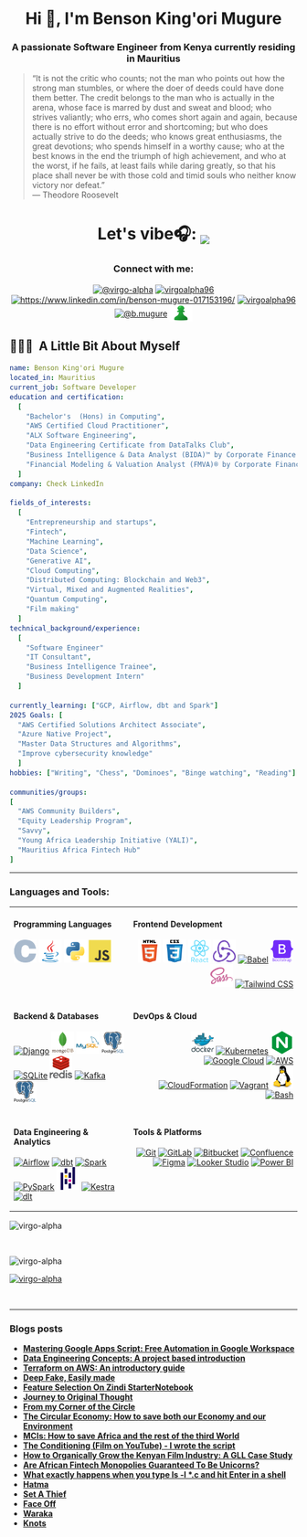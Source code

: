 <h1 align="center">Hi 👋, I'm Benson King'ori Mugure</h1>
<h3 align="center">A passionate Software Engineer from Kenya currently residing in Mauritius </h3>

> “It is not the critic who counts; not the man who points out how the strong man stumbles, or where the doer of deeds could have done them better. The credit belongs to the man who is actually in the arena, whose face is marred by dust and sweat and blood; who strives valiantly; who errs, who comes short again and again, because there is no effort without error and shortcoming; but who does actually strive to do the deeds; who knows great enthusiasms, the great devotions; who spends himself in a worthy cause; who at the best knows in the end the triumph of high achievement, and who at the worst, if he fails, at least fails while daring greatly, so that his place shall never be with those cold and timid souls who neither know victory nor defeat.”  
> — Theodore Roosevelt

<h1 align="center">
  Let's vibe🎧:
  <a><i style="font-size: 20px" class="bx bx-tada-hover">
                    <img src="https://spotify-github-profile.kittinanx.com/api/view?uid=31q5rnv4vucr22nykia7ypsixjmy&cover_image=true&theme=novatorem&show_offline=true&background_color=000000&interchange=false&bar_color=53b14f&bar_color_cover=false)](https://github.com/kittinan/spotify-github-profile)" align="middle"></img>
                    </i>
                  </a>
</h1>

<h3 align="center">Connect with me:</h3>
<p align="center">
<a href="https://dev.to/virgoalpha" target="blank"><img align="center" src="https://raw.githubusercontent.com/rahuldkjain/github-profile-readme-generator/master/src/images/icons/Social/devto.svg" alt="@virgo-alpha" height="30" width="40" /></a>
<a href="https://twitter.com/virgoalpha96" target="blank"><img align="center" src="https://raw.githubusercontent.com/rahuldkjain/github-profile-readme-generator/master/src/images/icons/Social/twitter.svg" alt="virgoalpha96" height="30" width="40" /></a>
<a href="https://linkedin.com/in/https://www.linkedin.com/in/benson-mugure-017153196/" target="blank"><img align="center" src="https://raw.githubusercontent.com/rahuldkjain/github-profile-readme-generator/master/src/images/icons/Social/linked-in-alt.svg" alt="https://www.linkedin.com/in/benson-mugure-017153196/" height="30" width="40" /></a>
<a href="https://instagram.com/virgoalpha96" target="blank"><img align="center" src="https://raw.githubusercontent.com/rahuldkjain/github-profile-readme-generator/master/src/images/icons/Social/instagram.svg" alt="virgoalpha96" height="30" width="40" /></a>
<a href="https://medium.com/@b.mugure" target="blank"><img align="center" src="https://raw.githubusercontent.com/rahuldkjain/github-profile-readme-generator/master/src/images/icons/Social/medium.svg" alt="@b.mugure" height="30" width="40" /></a>
<a href="https://www.chess.com/member/virgoalpha" target="blank"><img align="center" src="./chess.jpeg" alt="virgo_alpha" height="30" width="40" /></a>
</p>


<h2> 👨🏻‍💻 &nbsp;A Little Bit About Myself</h2>

```yaml
name: Benson King'ori Mugure
located_in: Mauritius
current_job: Software Developer
education and certification:
  [
    "Bachelor's  (Hons) in Computing",
    "AWS Certified Cloud Practitioner",
    "ALX Software Engineering",
    "Data Engineering Certificate from DataTalks Club",
    "Business Intelligence & Data Analyst (BIDA)™ by Corporate Finance Institute® (CFI)",
    "Financial Modeling & Valuation Analyst (FMVA)® by Corporate Finance Institute® (CFI)"
  ]
company: Check LinkedIn

fields_of_interests:
  [
    "Entrepreneurship and startups",
    "Fintech",
    "Machine Learning",
    "Data Science",
    "Generative AI",
    "Cloud Computing",
    "Distributed Computing: Blockchain and Web3",
    "Virtual, Mixed and Augmented Realities",
    "Quantum Computing",
    "Film making"
  ]
technical_background/experience:
  [
    "Software Engineer"
    "IT Consultant",
    "Business Intelligence Trainee",
    "Business Development Intern"
  ]
  
currently_learning: ["GCP, Airflow, dbt and Spark"]
2025 Goals: [
  "AWS Certified Solutions Architect Associate",
  "Azure Native Project",
  "Master Data Structures and Algorithms",
  "Improve cybersecurity knowledge"
  ]
hobbies: ["Writing", "Chess", "Dominoes", "Binge watching", "Reading"]

communities/groups:
[
  "AWS Community Builders",
  "Equity Leadership Program",
  "Savvy",
  "Young Africa Leadership Initiative (YALI)",
  "Mauritius Africa Fintech Hub"
]
```
---

<h3 align="left">Languages and Tools:</h3>

<table>
  <tr>
    <td valign="top">

<h4>Programming Languages</h4>
<p align="left">
  <a href="https://www.cprogramming.com/" target="_blank"><img src="https://raw.githubusercontent.com/devicons/devicon/master/icons/c/c-original.svg" alt="C" width="40" height="40"/></a>
  <a href="https://www.java.com" target="_blank"><img src="https://raw.githubusercontent.com/devicons/devicon/master/icons/java/java-original.svg" alt="Java" width="40" height="40"/></a>
  <a href="https://www.python.org" target="_blank"><img src="https://raw.githubusercontent.com/devicons/devicon/master/icons/python/python-original.svg" alt="Python" width="40" height="40"/></a>
  <a href="https://developer.mozilla.org/en-US/docs/Web/JavaScript" target="_blank"><img src="https://raw.githubusercontent.com/devicons/devicon/master/icons/javascript/javascript-original.svg" alt="JavaScript" width="40" height="40"/></a>
</p>

 </td>
    <td valign="top">

<h4>Frontend Development</h4>
<p align="right">
  <a href="https://www.w3.org/html/" target="_blank"><img src="https://raw.githubusercontent.com/devicons/devicon/master/icons/html5/html5-original-wordmark.svg" alt="HTML5" width="40" height="40"/></a>
  <a href="https://www.w3schools.com/css/" target="_blank"><img src="https://raw.githubusercontent.com/devicons/devicon/master/icons/css3/css3-original-wordmark.svg" alt="CSS3" width="40" height="40"/></a>
  <a href="https://reactjs.org/" target="_blank"><img src="https://raw.githubusercontent.com/devicons/devicon/master/icons/react/react-original-wordmark.svg" alt="React" width="40" height="40"/></a>
  <a href="https://redux.js.org" target="_blank"><img src="https://raw.githubusercontent.com/devicons/devicon/master/icons/redux/redux-original.svg" alt="Redux" width="40" height="40"/></a>
  <a href="https://babeljs.io/" target="_blank"><img src="https://www.vectorlogo.zone/logos/babeljs/babeljs-icon.svg" alt="Babel" width="40" height="40"/></a>
  <a href="https://getbootstrap.com" target="_blank"><img src="https://raw.githubusercontent.com/devicons/devicon/master/icons/bootstrap/bootstrap-plain-wordmark.svg" alt="Bootstrap" width="40" height="40"/></a>
  <a href="https://sass-lang.com" target="_blank"><img src="https://raw.githubusercontent.com/devicons/devicon/master/icons/sass/sass-original.svg" alt="Sass" width="40" height="40"/></a>
  <a href="https://tailwindcss.com/" target="_blank"><img src="https://www.vectorlogo.zone/logos/tailwindcss/tailwindcss-icon.svg" alt="Tailwind CSS" width="40" height="40"/></a>
</p>

 </td>
   </tr>
     <tr>
    <td valign="top">

<h4>Backend & Databases</h4>
<p align="left">
  <a href="https://www.djangoproject.com/" target="_blank"><img src="https://cdn.worldvectorlogo.com/logos/django.svg" alt="Django" width="40" height="40"/></a>
  <a href="https://www.mongodb.com/" target="_blank"><img src="https://raw.githubusercontent.com/devicons/devicon/master/icons/mongodb/mongodb-original-wordmark.svg" alt="MongoDB" width="40" height="40"/></a>
  <a href="https://www.mysql.com/" target="_blank"><img src="https://raw.githubusercontent.com/devicons/devicon/master/icons/mysql/mysql-original-wordmark.svg" alt="MySQL" width="40" height="40"/></a>
  <a href="https://www.postgresql.org/" target="_blank"><img src="https://raw.githubusercontent.com/devicons/devicon/master/icons/postgresql/postgresql-original-wordmark.svg" alt="PostgreSQL" width="40" height="40"/></a>
  <a href="https://www.sqlite.org/" target="_blank"><img src="https://www.vectorlogo.zone/logos/sqlite/sqlite-icon.svg" alt="SQLite" width="40" height="40"/></a>
  <a href="https://redis.io" target="_blank"><img src="https://raw.githubusercontent.com/devicons/devicon/master/icons/redis/redis-original-wordmark.svg" alt="Redis" width="40" height="40"/></a>
  <a href="https://kafka.apache.org/" target="_blank"><img src="https://www.vectorlogo.zone/logos/apache_kafka/apache_kafka-icon.svg" alt="Kafka" width="40" height="40"/></a>
  <a href="https://www.w3schools.com/sql/" target="_blank"><img src="https://raw.githubusercontent.com/devicons/devicon/master/icons/postgresql/postgresql-original-wordmark.svg" alt="SQL" width="40" height="40"/></a>
</p>

 </td>
    <td valign="top">

<h4>DevOps & Cloud</h4>
<p align="right">
  <a href="https://www.docker.com/" target="_blank"><img src="https://raw.githubusercontent.com/devicons/devicon/master/icons/docker/docker-original-wordmark.svg" alt="Docker" width="40" height="40"/></a>
  <a href="https://kubernetes.io" target="_blank"><img src="https://www.vectorlogo.zone/logos/kubernetes/kubernetes-icon.svg" alt="Kubernetes" width="40" height="40"/></a>
  <a href="https://www.nginx.com" target="_blank"><img src="https://raw.githubusercontent.com/devicons/devicon/master/icons/nginx/nginx-original.svg" alt="Nginx" width="40" height="40"/></a>
  <a href="https://cloud.google.com/" target="_blank"><img src="https://www.vectorlogo.zone/logos/google_cloud/google_cloud-icon.svg" alt="Google Cloud" width="40" height="40"/></a>
  <a href="https://aws.amazon.com/" target="_blank"><img src="https://www.vectorlogo.zone/logos/amazon_aws/amazon_aws-icon.svg" alt="AWS" width="40" height="40"/></a>
  <a href="https://aws.amazon.com/cloudformation/" target="_blank"><img src="https://www.vectorlogo.zone/logos/amazon_cloudformation/amazon_cloudformation-icon.svg" alt="CloudFormation" width="40" height="40"/></a>
  <a href="https://www.vagrantup.com/" target="_blank"><img src="https://www.vectorlogo.zone/logos/vagrantup/vagrantup-icon.svg" alt="Vagrant" width="40" height="40"/></a>
  <a href="https://www.linux.org/" target="_blank"><img src="https://raw.githubusercontent.com/devicons/devicon/master/icons/linux/linux-original.svg" alt="Linux" width="40" height="40"/></a>
  <a href="https://www.gnu.org/software/bash/" target="_blank"><img src="https://www.vectorlogo.zone/logos/gnu_bash/gnu_bash-icon.svg" alt="Bash" width="40" height="40"/></a>
</p>

 </td>
   </tr>
     <tr>
    <td valign="top">

<h4>Data Engineering & Analytics</h4>
<p align="left">
  <a href="https://airflow.apache.org/" target="_blank"><img src="https://upload.wikimedia.org/wikipedia/commons/d/de/AirflowLogo.png" alt="Airflow" width="40" height="40"/></a>
  <a href="https://www.getdbt.com/" target="_blank"><img src="https://cdn.worldvectorlogo.com/logos/dbt.svg" alt="dbt" width="40" height="40"/></a>
  <a href="https://spark.apache.org/" target="_blank"><img src="https://www.vectorlogo.zone/logos/apache_spark/apache_spark-icon.svg" alt="Spark" width="40" height="40"/></a>
  <a href="https://spark.apache.org/docs/latest/api/python/" target="_blank"><img src="https://www.vectorlogo.zone/logos/apache_spark/apache_spark-icon.svg" alt="PySpark" width="40" height="40"/></a>
  <a href="https://pandas.pydata.org/" target="_blank"><img src="https://raw.githubusercontent.com/devicons/devicon/2ae2a900d2f041da66e950e4d48052658d850630/icons/pandas/pandas-original.svg" alt="Pandas" width="40" height="40"/></a>
  <a href="https://kestra.io/" target="_blank"><img src="https://avatars.githubusercontent.com/u/71615281?s=200&v=4" alt="Kestra" width="40" height="40"/></a>
  <a href="https://dlt.readthedocs.io/" target="_blank"><img src="https://avatars.githubusercontent.com/u/106233148?s=200&v=4" alt="dlt" width="40" height="40"/></a>
</p>

 </td>
    <td valign="top">

<h4>Tools & Platforms</h4>
<p align="right">
  <a href="https://git-scm.com/" target="_blank"><img src="https://www.vectorlogo.zone/logos/git-scm/git-scm-icon.svg" alt="Git" width="40" height="40"/></a>
  <a href="https://gitlab.com/" target="_blank"><img src="https://www.vectorlogo.zone/logos/gitlab/gitlab-icon.svg" alt="GitLab" width="40" height="40"/></a>
  <a href="https://bitbucket.org/" target="_blank"><img src="https://www.vectorlogo.zone/logos/bitbucket/bitbucket-icon.svg" alt="Bitbucket" width="40" height="40"/></a>
  <a href="https://www.atlassian.com/software/confluence" target="_blank"><img src="https://cdn.worldvectorlogo.com/logos/confluence-1.svg" alt="Confluence" width="40" height="40"/></a>
  <a href="https://www.figma.com/" target="_blank"><img src="https://www.vectorlogo.zone/logos/figma/figma-icon.svg" alt="Figma" width="40" height="40"/></a>
  <a href="https://lookerstudio.google.com/" target="_blank"><img src="https://cdn.worldvectorlogo.com/logos/google-data-studio.svg" alt="Looker Studio" width="40" height="40"/></a>
  <a href="https://powerbi.microsoft.com/" target="_blank"><img src="https://www.vectorlogo.zone/logos/microsoft_powerbi/microsoft_powerbi-icon.svg" alt="Power BI" width="40" height="40"/></a>
 </td>
 </table>
</p>

<p><img align="center" src="https://github-readme-stats.vercel.app/api/top-langs?username=virgo-alpha&show_icons=true&locale=en&layout=compact" alt="virgo-alpha" /></p>

<br>
<p align="left"> <img src="https://komarev.com/ghpvc/?username=virgo-alpha&label=Profile%20views&color=0e75b6&style=flat" alt="virgo-alpha" /> </p>

<p align="left"> <a href="https://github.com/ryo-ma/github-profile-trophy"><img src="https://github-profile-trophy.vercel.app/?username=virgo-alpha" alt="virgo-alpha" /></a> </p>
<br>

---
### Blogs posts
<!-- BLOG-POST-LIST:START -->
<ul>
  <li><a href="https://dev.to/virgoalpha/mastering-google-apps-script-free-automation-in-google-workspace-3g1e" target="_blank"><strong>
Mastering Google Apps Script: Free Automation in Google Workspace
</strong></a>
</li>
  <li><a href="https://dev.to/virgoalpha/data-engineering-concepts-a-project-based-introduction-4pka" target="_blank"><strong>
Data Engineering Concepts: A project based introduction
</strong></a>
</li>
<li><a href= "https://dev.to/aws-builders/terraform-on-aws-an-introductory-guide-5dfb" target="_blank"><strong>
Terraform on AWS: An introductory guide
</strong></a>
</li>
  <li><a href= "https://dev.to/aws-builders/deep-fake-easily-made-279i" target="_blank"><strong>
Deep Fake, Easily made
</strong></a>
  <li><a href= "https://dev.to/aws-builders/feature-selection-on-zindi-starternotebook-1f7l" target="_blank"><strong>
Feature Selection On Zindi StarterNotebook
</strong></a>
  </li>
<li><a href= "https://medium.com/@b.mugure/journey-to-original-thought-a4aff023f01c" target="_blank"><strong>
Journey to Original Thought
</strong></a>
  </li>
<li><a href= "https://www.omprakash.org/blog/from-my-corner-of-the-circle" target="_blank"><strong>From my Corner of the Circle
</strong></a>
  </li>
      <li><a href= "https://medium.com/@b.mugure/the-circular-economy-how-to-save-both-our-economy-and-our-environment-ce6c344479bb" target="_blank"><strong>The Circular Economy: How to save both our Economy and our Environment
</strong></a>
  </li>
   <li><a href= "https://medium.com/@b.mugure/mcis-how-to-save-africa-the-rest-of-the-3rd-world-3244240308b5" target="_blank"><strong>MCIs: How to save Africa and the rest of the third World
</strong></a>
  </li>
  <li><a href= "https://www.youtube.com/watch?v=lxrWO3beTYQ&t=20s&pp=ygUQdGhlIGNvbmRpdGlvbmluZw%3D%3D" target="_blank"><strong>
The Conditioning (Film on YouTube) - I wrote the script
</strong></a></li>
  <li><a href= "https://medium.com/@b.mugure/how-to-organically-grow-the-kenyan-film-industry-a-gll-case-study-db4a91181ca2" target="_blank"><strong>How to Organically Grow the Kenyan Film Industry: A GLL Case Study
</strong></a>
  </li>
<li><a href= "https://medium.com/@b.mugure/are-african-fintech-monopolies-guaranteed-to-be-unicorns-89e588bedc4f" target="_blank"><strong>Are African Fintech Monopolies Guaranteed To Be Unicorns?
</strong></a>
  </li>
<li> <a href= "https://medium.com/@b.mugure/what-exactly-happens-when-you-type-ls-l-c-and-hit-enter-in-a-shell-e5516aea4436" target="_blank"><strong>What exactly happens when you type ls -l *.c and hit Enter in a shell
</strong></a>
  </li>
<li> <a href= "http://manenoz.com/2020/07/30/hatma/" target="_blank"><strong>Hatma
</strong></a>
  </li>
<li> <a href= "http://manenoz.com/2020/09/25/set-a-thief/" target="_blank"><strong>Set A Thief
</strong></a>
  </li>
<li> <a href= "http://manenoz.com/2020/10/02/face-off/" target="_blank"><strong>Face Off
</strong></a>
  </li>
<li> <a href= "http://manenoz.com/2020/09/16/waraka/" target="_blank"><strong>Waraka
</strong></a>
  </li>
<li> <a href= "http://manenoz.com/2020/09/29/knots/" target="_blank"><strong>Knots
</strong></a>
  </li>
  </ul>
<!-- BLOG-POST-LIST:END -->
